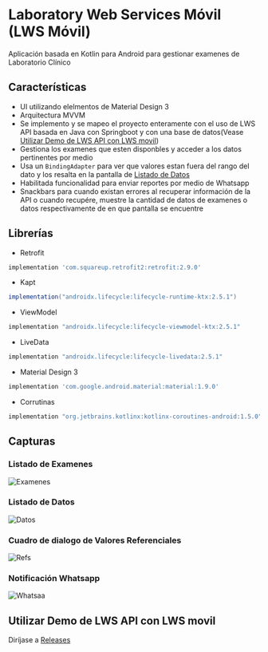 # Laboratory Web Services Móvil (LWS Móvil)

Aplicación basada en Kotlin para Android para gestionar examenes de Laboratorio Clínico

## Características

- UI utilizando elelmentos de Material Design 3
- Arquitectura MVVM
- Se implemento y se mapeo el proyecto enteramente con el uso de LWS API basada en Java con Springboot y con una base de datos(Vease [Utilizar Demo de LWS API con LWS movil](#utilizar-demo-de-lws-api-con-lws-movil))
- Gestiona los examenes que esten disponbles y acceder a los datos pertinentes por medio 
- Usa un `BindingAdapter` para ver que valores estan fuera del rango del dato y los resalta en la pantalla de [Listado de Datos](#listado-de-datos)
- Habilitada funcionalidad para enviar reportes por medio de Whatsapp
- Snackbars para cuando existan errores al recuperar información de la API o cuando recupére, muestre la cantidad de datos de examenes o datos respectivamente de en que pantalla se encuentre

## Librerías

- Retrofit

```gradle
implementation 'com.squareup.retrofit2:retrofit:2.9.0'
```
- Kapt
```gradle
implementation("androidx.lifecycle:lifecycle-runtime-ktx:2.5.1")
```
- ViewModel
```gradle
implementation "androidx.lifecycle:lifecycle-viewmodel-ktx:2.5.1"
```
- LiveData
```gradle
implementation "androidx.lifecycle:lifecycle-livedata:2.5.1"
```
- Material Design 3
```gradle
implementation 'com.google.android.material:material:1.9.0'
```
- Corrutinas
```gradle
implementation "org.jetbrains.kotlinx:kotlinx-coroutines-android:1.5.0"
```

## Capturas

### Listado de Examenes
![Examenes](app/src/main/res/capturas/examenes.jpeg)

### Listado de Datos
![Datos](app/src/main/res/capturas/datos.jpeg)

### Cuadro de dialogo de Valores Referenciales
![Refs](app/src/main/res/capturas/dialog.jpeg)

### Notificación Whatsapp 
![Whatsaa](app/src/main/res/capturas/whatsapp.jpeg)

## Utilizar Demo de LWS API con LWS movil
Diríjase a [Releases](https://github.com/driventub/LWS_movil/releases/tag/Alpha)